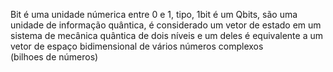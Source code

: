 Bit é uma unidade númerica entre 0 e 1, tipo, 1bit é um Qbits, são uma unidade de informação quântica, é considerado um vetor de estado em um sistema de mecânica quântica de dois níveis e um deles é equivalente a um vetor de espaço bidimensional de vários  números complexos (bilhoes de números)
